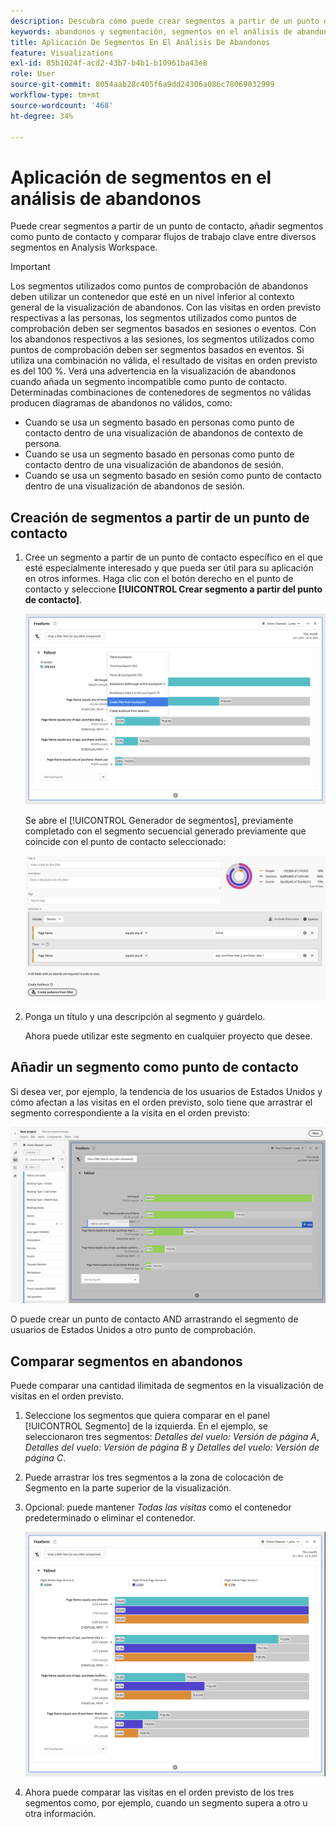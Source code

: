 ```yaml
---
description: Descubra cómo puede crear segmentos a partir de un punto de contacto, añadir segmentos como punto de contacto y comparar flujos de trabajo clave entre diversos segmentos en un análisis de visitas en el orden previsto en Analysis Workspace.
keywords: abandonos y segmentación, segmentos en el análisis de abandonos, comparar segmentos de abandonos
title: Aplicación De Segmentos En El Análisis De Abandonos
feature: Visualizations
exl-id: 85b1024f-acd2-43b7-b4b1-b10961ba43e8
role: User
source-git-commit: 8054aab28c405f6a9dd24306a086c78069032999
workflow-type: tm+mt
source-wordcount: '468'
ht-degree: 34%

---
```


# Aplicación de segmentos en el análisis de abandonos

Puede crear segmentos a partir de un punto de contacto, añadir segmentos como punto de contacto y comparar flujos de trabajo clave entre diversos segmentos en Analysis Workspace.

>[!IMPORTANT]
>
>Los segmentos utilizados como puntos de comprobación de abandonos deben utilizar un contenedor que esté en un nivel inferior al contexto general de la visualización de abandonos. Con las visitas en orden previsto respectivas a las personas, los segmentos utilizados como puntos de comprobación deben ser segmentos basados en sesiones o eventos. Con los abandonos respectivos a las sesiones, los segmentos utilizados como puntos de comprobación deben ser segmentos basados en eventos. Si utiliza una combinación no válida, el resultado de visitas en orden previsto es del 100 %. Verá una advertencia en la visualización de abandonos cuando añada un segmento incompatible como punto de contacto. Determinadas combinaciones de contenedores de segmentos no válidas producen diagramas de abandonos no válidos, como:
>
>* Cuando se usa un segmento basado en personas como punto de contacto dentro de una visualización de abandonos de contexto de persona.
>* Cuando se usa un segmento basado en personas como punto de contacto dentro de una visualización de abandonos de sesión.
>* Cuando se usa un segmento basado en sesión como punto de contacto dentro de una visualización de abandonos de sesión.
<!-- Should we add B2B context here?
* [!BADGE B2B Edition]{type=Informative url="https://experienceleague.adobe.com/en/docs/analytics-platform/using/cja-overview/cja-b2b/cja-b2b-edition" newtab=true tooltip="Customer Journey Analytics B2B Edition"} Usimg a B2B container based segment as a touchpoint inside a non-container based context Fallout visualization.
* -->

## Creación de segmentos a partir de un punto de contacto

1. Cree un segmento a partir de un punto de contacto específico en el que esté especialmente interesado y que pueda ser útil para su aplicación en otros informes. Haga clic con el botón derecho en el punto de contacto y seleccione **[!UICONTROL Crear segmento a partir del punto de contacto]**.

   ![Menú desplegable de Touchpoint con la opción Crear segmento a partir de punto de contacto resaltada.](assets/fallout-createfilter.png)

   Se abre el [!UICONTROL Generador de segmentos], previamente completado con el segmento secuencial generado previamente que coincide con el punto de contacto seleccionado:

   ![El Generador de segmentos muestra el segmento secuencial generado y rellenado previamente.](assets/fallout-definefilter.png)

1. Ponga un título y una descripción al segmento y guárdelo.

   Ahora puede utilizar este segmento en cualquier proyecto que desee.

## Añadir un segmento como punto de contacto

Si desea ver, por ejemplo, la tendencia de los usuarios de Estados Unidos y cómo afectan a las visitas en el orden previsto, solo tiene que arrastrar el segmento correspondiente a la visita en el orden previsto:

![Segmento de usuarios de EE. UU. seleccionado y resaltado para arrastrarlo a la visita en el orden previsto.](assets/fallout-addfilter.png)

O puede crear un punto de contacto AND arrastrando el segmento de usuarios de Estados Unidos a otro punto de comprobación.

## Comparar segmentos en abandonos

Puede comparar una cantidad ilimitada de segmentos en la visualización de visitas en el orden previsto.

1. Seleccione los segmentos que quiera comparar en el panel [!UICONTROL Segmento] de la izquierda. En el ejemplo, se seleccionaron tres segmentos: *Detalles del vuelo: Versión de página A*, *Detalles del vuelo: Versión de página B* y *Detalles del vuelo: Versión de página C*.
1. Puede arrastrar los tres segmentos a la zona de colocación de Segmento en la parte superior de la visualización.


1. Opcional: puede mantener *Todas las visitas* como el contenedor predeterminado o eliminar el contenedor.

   ![Secuelas que muestran todas las visitas junto con los dos segmentos arrastrados en el paso anterior.](assets/fallout-multiplefilters.png)

1. Ahora puede comparar las visitas en el orden previsto de los tres segmentos como, por ejemplo, cuando un segmento supera a otro u otra información.
